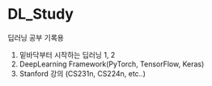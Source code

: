 # DL_Study
딥러닝 공부 기록용

1. 밑바닥부터 시작하는 딥러닝 1, 2
2. DeepLearning Framework(PyTorch, TensorFlow, Keras)
3. Stanford 강의 (CS231n, CS224n, etc..)
